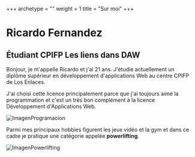 +++
archetype = ""
weight = 1
title = "Sur moi"
+++

# Ricardo Fernandez

## Étudiant CPIFP Les liens dans DAW

Bonjour, je m'appelle Ricardo et j'ai 21 ans. J'étudie actuellement un diplôme supérieur en développement d'applications Web au centre CPIFP de Los Enlaces.

J'ai choisi cette licence principalement parce que j'ai toujours aimé la programmation et c'est un très bon complément à la licence Développement d'Applications Web.

![ImagenProgramacion](/img/programacion.jpg "Tu imagen") 

Parmi mes principaux hobbies figurent les jeux vidéo et la gym et dans ce cadre je pratique une catégorie appelée **powerlifting**.

![ImagenPowerlifting](/img/powerlifting.jpg "Tu imagen") 
